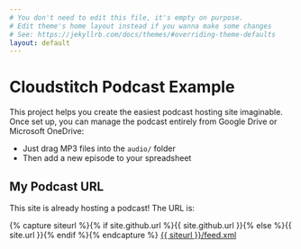 ```yaml
---
# You don't need to edit this file, it's empty on purpose.
# Edit theme's home layout instead if you wanna make some changes
# See: https://jekyllrb.com/docs/themes/#overriding-theme-defaults
layout: default
---
```


# Cloudstitch Podcast Example

This project helps you create the easiest podcast hosting site imaginable. Once set up, you can manage the podcast entirely from Google Drive or Microsoft OneDrive:

* Just drag MP3 files into the `audio/` folder
* Then add a new episode to your spreadsheet

## My Podcast URL

This site is already hosting a podcast! The URL is:

{% capture siteurl %}{% if site.github.url %}{{ site.github.url }}{% else %}{{ site.url }}{% endif %}{% endcapture %}
<a href="{{ siteurl }}/feed.xml">{{ siteurl }}/feed.xml</a>

